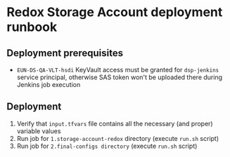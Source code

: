 # Redox Storage Account deployment runbook

## Deployment prerequisites

- `EUN-DS-QA-VLT-hsdi` KeyVault access must be granted for `dsp-jenkins` service principal, otherwise SAS token won't be uploaded there during Jenkins job execution

## Deployment

1. Verify that `input.tfvars` file contains all the necessary (and proper) variable values
2. Run job for `1.storage-account-redox` directory (execute `run.sh` script)
3. Run job for `2.final-configs directory` (execute `run.sh` script)
